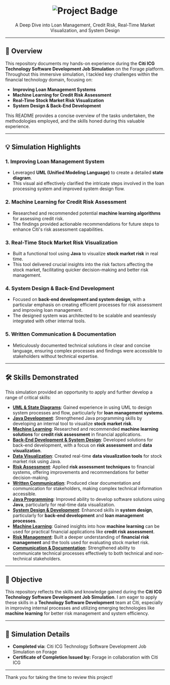 <div align="center">
  <h1><img src="https://img.shields.io/badge/Project-Citi%20ICG%20Technology%20Software%20Development%20Job%20Simulation-blue?style=for-the-badge&logo=citi&logoColor=white" alt="Project Badge"></h1>
  <p>A Deep Dive into Loan Management, Credit Risk, Real-Time Market Visualization, and System Design</p>
</div>

---

## 🚀 Overview

This repository documents my hands-on experience during the **Citi ICG Technology Software Development Job Simulation** on the Forage platform. Throughout this immersive simulation, I tackled key challenges within the financial technology domain, focusing on:

* **Improving Loan Management Systems**
* **Machine Learning for Credit Risk Assessment**
* **Real-Time Stock Market Risk Visualization**
* **System Design & Back-End Development**

This README provides a concise overview of the tasks undertaken, the methodologies employed, and the skills honed during this valuable experience.

---

## 💡 Simulation Highlights

### 1. Improving Loan Management System

* Leveraged **UML (Unified Modeling Language)** to create a detailed **state diagram**.
* This visual aid effectively clarified the intricate steps involved in the loan processing system and improved system design flow.

### 2. Machine Learning for Credit Risk Assessment

* Researched and recommended potential **machine learning algorithms** for assessing credit risk.
* The findings provided actionable recommendations for future steps to enhance Citi's risk assessment capabilities.

### 3. Real-Time Stock Market Risk Visualization

* Built a functional tool using **Java** to visualize **stock market risk** in real time.
* This tool delivered crucial insights into the risk factors affecting the stock market, facilitating quicker decision-making and better risk management.

### 4. System Design & Back-End Development

* Focused on **back-end development and system design**, with a particular emphasis on creating efficient processes for risk assessment and improving loan management.
* The designed system was architected to be scalable and seamlessly integrated with other internal tools.

### 5. Written Communication & Documentation

* Meticulously documented technical solutions in clear and concise language, ensuring complex processes and findings were accessible to stakeholders without technical expertise.

---

## 🛠️ Skills Demonstrated

This simulation provided an opportunity to apply and further develop a range of critical skills:

* **<ins>UML & State Diagrams</ins>**: Gained experience in using UML to design system processes and flow, particularly for **loan management systems**.
* **<ins>Java Development</ins>**: Strengthened Java programming skills by developing an internal tool to visualize **stock market risk**.
* **<ins>Machine Learning</ins>**: Researched and recommended **machine learning solutions** for **credit risk assessment** in financial applications.
* **<ins>Back-End Development & System Design</ins>**: Developed solutions for back-end development, with a focus on **risk assessment** and **data visualization**.
* **<ins>Data Visualization</ins>**: Created real-time **data visualization tools** for stock market risk using Java.
* **<ins>Risk Assessment</ins>**: Applied **risk assessment techniques** to financial systems, offering improvements and recommendations for better decision-making.
* **<ins>Written Communication</ins>**: Produced clear documentation and communication for stakeholders, making complex technical information accessible.
* **<ins>Java Programming</ins>**: Improved ability to develop software solutions using **Java**, particularly for real-time data visualization.
* **<ins>System Design & Development</ins>**: Enhanced skills in **system design**, particularly for **back-end development** and **loan management processes**.
* **<ins>Machine Learning</ins>**: Gained insights into how **machine learning** can be used for practical financial applications like **credit risk assessment**.
* **<ins>Risk Management</ins>**: Built a deeper understanding of **financial risk management** and the tools used for evaluating stock market risk.
* **<ins>Communication & Documentation</ins>**: Strengthened ability to communicate technical processes effectively to both technical and non-technical stakeholders.

---

## 🎯 Objective

This repository reflects the skills and knowledge gained during the **Citi ICG Technology Software Development Job Simulation**. I am eager to apply these skills in a **Technology Software Development** team at Citi, especially in improving internal processes and utilizing emerging technologies like **machine learning** for better risk management and system efficiency.

---

## 📄 Simulation Details

* **Completed via:** Citi ICG Technology Software Development Job Simulation on Forage
* **Certificate of Completion Issued by:** Forage in collaboration with Citi ICG

---

Thank you for taking the time to review this project!
